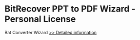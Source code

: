 # BitRecover PPT to PDF Wizard - Personal License
Bat Converter Wizard
[>> Detailed information](https://secure.shareit.com/shareit/product.html?productid=300953480&affiliateid=200057808)